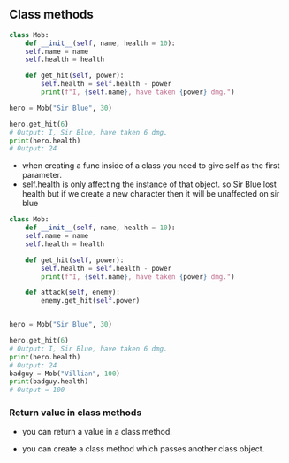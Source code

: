 ## Class methods

```python
class Mob:
    def __init__(self, name, health = 10):
    self.name = name
    self.health = health

    def get_hit(self, power):
        self.health = self.health - power
        print(f"I, {self.name}, have taken {power} dmg.")

hero = Mob("Sir Blue", 30)

hero.get_hit(6)
# Output: I, Sir Blue, have taken 6 dmg.
print(hero.health)
# Output: 24
```

- when creating a func inside of a class you need to give self as the first parameter. 
- self.health is only affecting the instance of that object. so Sir Blue lost health but if we create a new character then it will be unaffected on sir blue


```python
class Mob:
    def __init__(self, name, health = 10):
    self.name = name
    self.health = health

    def get_hit(self, power):
        self.health = self.health - power
        print(f"I, {self.name}, have taken {power} dmg.")

    def attack(self, enemy):
        enemy.get_hit(self.power)


hero = Mob("Sir Blue", 30)

hero.get_hit(6)
# Output: I, Sir Blue, have taken 6 dmg.
print(hero.health)
# Output: 24
badguy = Mob("Villian", 100)
print(badguy.health)
# Output = 100
```

### Return value in class methods
- you can return a value in a class method. 

- you can create a class method which passes another class object. 


